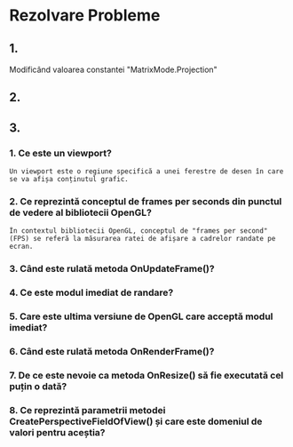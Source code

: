 # Rezolvare Probleme

## 1.
  Modificând valoarea constantei "MatrixMode.Projection"
## 2.

## 3.
### 1. Ce este un viewport?
    Un viewport este o regiune specifică a unei ferestre de desen în care se va afișa conținutul grafic.
### 2. Ce reprezintă conceptul de frames per seconds din punctul de vedere al bibliotecii OpenGL?
    În contextul bibliotecii OpenGL, conceptul de "frames per second" (FPS) se referă la măsurarea ratei de afișare a cadrelor randate pe ecran.
### 3. Când este rulată metoda OnUpdateFrame()?
### 4. Ce este modul imediat de randare?
### 5. Care este ultima versiune de OpenGL care acceptă modul imediat?
### 6. Când este rulată metoda OnRenderFrame()?
### 7. De ce este nevoie ca metoda OnResize() să fie executată cel puțin o dată?
### 8. Ce reprezintă parametrii metodei CreatePerspectiveFieldOfView() și care este domeniul de valori pentru aceștia?
